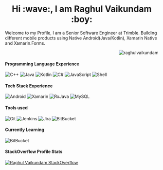 <h1 align="center">Hi :wave:, I am Raghul Vaikundam :boy: </h1>

<p>Welcome to my Profile, I am a Senior Software Engineer at Trimble. Building different mobile products using Native Android(Java/Kotlin), Xamarin Native and Xamarin.Forms.
<p align="right"> <img src="https://komarev.com/ghpvc/?username=raghulvaikundam" alt="raghulvaikundam" /> </p>
</p>

#### Programming Language Experience
![C++](https://img.shields.io/badge/-C++-00599C?style=flat-square&logo=c++)
![Java](https://img.shields.io/badge/-Java-FF8C00?style=flat-square&logo=java)
![Kotlin](http://img.shields.io/badge/-Kotlin-20ad1d?style=flat-square&logo=kotlin&&logoColor=FFFFFF)
![C#](https://img.shields.io/badge/-C%23-C51A4A?style=flat)
![JavaScript](https://img.shields.io/badge/-JavaScript-000000?style=flat&logo=javascript)
![Shell](https://img.shields.io/badge/-Shell-blasck?style=plastic&logo=Shell)

#### Tech Stack Experience
![Android](https://img.shields.io/badge/-Android-000000?style=flat&logo=android)
![Xamarin](https://img.shields.io/badge/-Xamarin-f5cb42?style=flat&logo=xamarin)
![RxJava](https://img.shields.io/badge/-RxJava-C51A4A?style=flat)
![MySQL](https://img.shields.io/badge/-MySQL-c6cf23?style=flat&logo=mysql)

#### Tools used
![Git](https://img.shields.io/badge/-Git-a641e0?style=plastic&logo=git)
![Jenkins](https://img.shields.io/badge/-Jenkins-000000?style=plastic&logo=Jenkins)
![Jira](https://img.shields.io/badge/-Jira-ede61f?style=plastic&logo=Jira)
![BitBucket](https://img.shields.io/badge/-Bitbucket-4173e0?style=flat&logo=Bitbucket)

#### Currently Learning
![BitBucket](https://img.shields.io/badge/-Flutter-1fedea?style=flat&logo=Flutter)

#### StackOverflow Profile Stats
[![Raghul Vaikundam StackOverflow](https://github-readme-stackoverflow.vercel.app/?userID=9584758&theme=dark)](https://stackoverflow.com/users/9584758/raghul-vaikundam)

<!--
**raghulvaikundam/raghulvaikundam** is a ✨ _special_ ✨ repository because its `README.md` (this file) appears on your GitHub profile.

Here are some ideas to get you started:

- 🔭 I’m currently working on ...
- 🌱 I’m currently learning ...
- 👯 I’m looking to collaborate on ...
- 🤔 I’m looking for help with ...
- 💬 Ask me about ...
- 📫 How to reach me: ...
- 😄 Pronouns: ...
- ⚡ Fun fact: ...
-->
